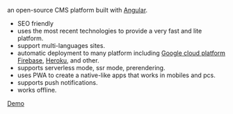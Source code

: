 an open-source CMS platform built with [Angular](https://angular.io/).

- SEO friendly
- uses the most recent technologies to provide a very fast and lite platform.
- support multi-languages sites.
- automatic deployment to many platform including [Google cloud platform](cloud.google.com) [Firebase](firebase.google.com), [Heroku](heroku.com), and other.
- supports serverless mode, ssr mode, prerendering.
- uses PWA to create a native-like apps that works in mobiles and pcs.
- supports push notifications.
- works offline.

[Demo](https://www.almogtama3.com)
